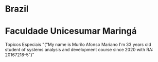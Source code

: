 # Brazil
# Faculdade Unicesumar Maringá 
Topicos Especiais "("My name is Murilo Afonso Mariano I'm 33 years old student of systems analysis and development course since 2020 with RA: 20167218-5")"
